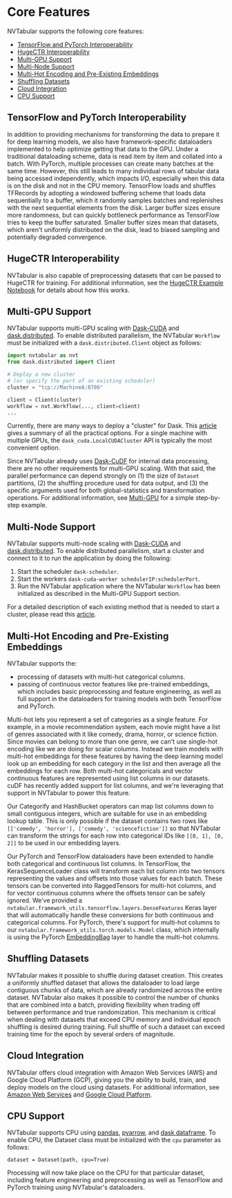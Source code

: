 # Core Features

NVTabular supports the following core features:

- [TensorFlow and PyTorch Interoperability](#tensorflow-and-pytorch-interoperability)
- [HugeCTR Interoperability](#hugectr-interoperability)
- [Multi-GPU Support](#multi-gpu-support)
- [Multi-Node Support](#multi-node-support)
- [Multi-Hot Encoding and Pre-Existing Embeddings](#multi-hot-encoding-and-pre-existing-embeddings)
- [Shuffling Datasets](#shuffling-datasets)
- [Cloud Integration](#cloud-integration)
- [CPU Support](#cpu-support)

## TensorFlow and PyTorch Interoperability

In addition to providing mechanisms for transforming the data to prepare it for deep learning models, we also have framework-specific dataloaders implemented to help optimize getting that data to the GPU. Under a traditional dataloading scheme, data is read item by item and collated into a batch. With PyTorch, multiple processes can create many batches at the same time. However, this still leads to many individual rows of tabular data being accessed independently, which impacts I/O, especially when this data is on the disk and not in the CPU memory. TensorFlow loads and shuffles TFRecords by adopting a windowed buffering scheme that loads data sequentially to a buffer, which it randomly samples batches and replenishes with the next sequential elements from the disk. Larger buffer sizes ensure more randomness, but can quickly bottleneck performance as TensorFlow tries to keep the buffer saturated. Smaller buffer sizes mean that datasets, which aren't uniformly distributed on the disk, lead to biased sampling and potentially degraded convergence.

## HugeCTR Interoperability

NVTabular is also capable of preprocessing datasets that can be passed to HugeCTR for training. For additional information, see the [HugeCTR Example Notebook](https://github.com/NVIDIA-Merlin/NVTabular/blob/stable/examples/scaling-criteo/03-Training-with-HugeCTR.ipynb) for details about how this works.

## Multi-GPU Support

NVTabular supports multi-GPU scaling with [Dask-CUDA](https://github.com/rapidsai/dask-cuda) and [dask.distributed](https://distributed.dask.org/en/latest/). To enable distributed parallelism, the NVTabular `Workflow` must be initialized with a `dask.distributed.Client` object as follows:

```python
import nvtabular as nvt
from dask.distributed import Client

# Deploy a new cluster
# (or specify the port of an existing scheduler)
cluster = "tcp://MachineA:8786"

client = Client(cluster)
workflow = nvt.Workflow(..., client=client)
...
```

Currently, there are many ways to deploy a "cluster" for Dask. This [article](https://blog.dask.org/2020/07/23/current-state-of-distributed-dask-clusters) gives a summary of all the practical options. For a single machine with multiple GPUs, the `dask_cuda.LocalCUDACluster` API is typically the most convenient option.

Since NVTabular already uses [Dask-CuDF](https://docs.rapids.ai/api/cudf/stable/) for internal data processing, there are no other requirements for multi-GPU scaling. With that said, the parallel performance can depend strongly on (1) the size of `Dataset` partitions, (2) the shuffling procedure used for data output, and (3) the specific arguments used for both global-statistics and transformation operations. For additional information, see [Multi-GPU](https://github.com/NVIDIA/NVTabular/blob/stable/examples/multi-gpu-toy-example/multi-gpu_dask.ipynb) for a simple step-by-step example.

## Multi-Node Support

NVTabular supports multi-node scaling with [Dask-CUDA](https://github.com/rapidsai/dask-cuda) and [dask.distributed](https://distributed.dask.org/en/latest/). To enable distributed parallelism, start a cluster and connect to it to run the application by doing the following:

1. Start the scheduler `dask-scheduler`.
2. Start the workers `dask-cuda-worker schedulerIP:schedulerPort`.
3. Run the NVTabular application where the NVTabular `Workflow` has been initialized as described in the Multi-GPU Support section.

For a detailed description of each existing method that is needed to start a cluster, please read this [article](https://blog.dask.org/2020/07/23/current-state-of-distributed-dask-clusters).

## Multi-Hot Encoding and Pre-Existing Embeddings

NVTabular supports the:

- processing of datasets with multi-hot categorical columns.
- passing of continuous vector features like pre-trained embeddings, which includes basic preprocessing and feature engineering, as well as full support in the dataloaders for training models with both TensorFlow and PyTorch.

Multi-hot lets you represent a set of categories as a single feature. For example, in a movie recommendation system, each movie might have a list of genres associated with it like comedy, drama, horror, or science fiction. Since movies can belong to more than one genre, we can't use single-hot encoding like we are doing for scalar
columns. Instead we train models with multi-hot embeddings for these features by having the deep learning model look up an embedding for each category in the list and then average all the embeddings for each row. Both multi-hot categoricals and vector continuous features are represented using list columns in our datasets. cuDF has recently added support for list columns, and we're leveraging that support in NVTabular to power this feature.

Our Categorify and HashBucket operators can map list columns down to small contiguous integers, which are suitable for use in an embedding lookup table. This is only possible if the dataset contains two rows like `[['comedy', 'horror'], ['comedy', 'sciencefiction']]` so that NVTabular can transform the strings for each row into categorical IDs like `[[0, 1], [0, 2]]` to be used in our embedding layers.

Our PyTorch and TensorFlow dataloaders have been extended to handle both categorical and continuous list columns. In TensorFlow, the KerasSequenceLoader class will transform each list column into two tensors representing the values and offsets into those values for each batch. These tensors can be converted into RaggedTensors for multi-hot columns, and for vector continuous columns where the offsets tensor can be safely ignored. We've provided a `nvtabular.framework_utils.tensorflow.layers.DenseFeatures` Keras layer that will automatically handle these conversions for both continuous and categorical columns. For PyTorch, there's support for multi-hot columns to our `nvtabular.framework_utils.torch.models.Model` class, which internally is using the PyTorch [EmbeddingBag](https://pytorch.org/docs/stable/generated/torch.nn.EmbeddingBag.html) layer to handle the multi-hot columns.

## Shuffling Datasets

NVTabular makes it possible to shuffle during dataset creation. This creates a uniformly shuffled dataset that allows the dataloader to load large contiguous chunks of data, which are already randomized across the entire dataset. NVTabular also makes it possible to control the number of chunks that are combined into a batch, providing flexibility when trading off between performance and true randomization. This mechanism is critical when dealing with datasets that exceed CPU memory and individual epoch shuffling is desired during training. Full shuffle of such a dataset can exceed training time for the epoch by several orders of magnitude.

## Cloud Integration

NVTabular offers cloud integration with Amazon Web Services (AWS) and Google Cloud Platform (GCP), giving you the ability to build, train, and deploy models on the cloud using datasets. For additional information, see [Amazon Web Services](./resources/cloud_integration.md#amazon-web-services) and [Google Cloud Platform](./resources/cloud_integration.md#google-cloud-platform).

## CPU Support

NVTabular supports CPU using [pandas](https://pandas.pydata.org/), [pyarrow](https://arrow.apache.org/docs/python/), and [dask dataframe](https://examples.dask.org/dataframe.html). To enable CPU, the Dataset class must be initialized with the `cpu` parameter as follows:

```
dataset = Dataset(path, cpu=True)
```

Processing will now take place on the CPU for that particular dataset, including feature engineering and preprocessing as well as TensorFlow and PyTorch training using NVTabular's dataloaders.
